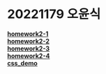 # 20221179 오윤식
[**homework2-1**](https://ohyoonsik.github.io/homework2_1.html) <br>
[**homework2-2**](https://ohyoonsik.github.io/homework2-2.html) <br>
[**homework2-3**](https://ohyoonsik.github.io/homework2-3.html) <br>
[**homework2-4**](https://ohyoonsik.github.io/homework2-4.html) <br>
[**css_demo**](https://ohyoonsik.github.io/css_demo.html) <br>
